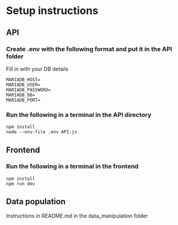 # Setup instructions

## API
### Create .env with the following format and put it in the API folder
Fill in with your DB details
```
MARIADB_HOST=
MARIADB_USER=
MARIADB_PASSWORD=
MARIADB_DB=
MARIADB_PORT=
```
 
### Run the following in a terminal in the API directory
```
npm install
node --env-file .env API.js
```

## Frontend
### Run the following in a terminal in the frontend
```
npm install
npm run dev
```

## Data population
Instructions in README.md in the data_manipulation folder

